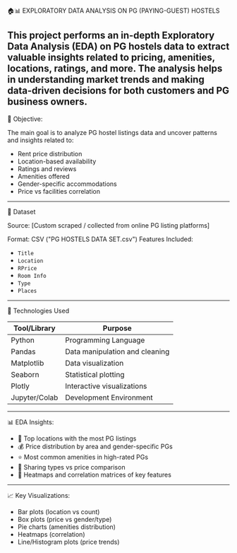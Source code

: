 🏠📊 EXPLORATORY DATA ANALYSIS ON PG (PAYING-GUEST) HOSTELS




This project performs an in-depth Exploratory Data Analysis (EDA) on PG hostels data to extract valuable insights related to pricing, amenities, locations, ratings, and more. The analysis helps in understanding market trends and making data-driven decisions for both customers and PG business owners.
---------------------------------------------------------------------------------------------------------------------------------

📌 Objective:

The main goal is to analyze PG hostel listings data and uncover patterns and insights related to:
- Rent price distribution
- Location-based availability
- Ratings and reviews
- Amenities offered
- Gender-specific accommodations
- Price vs facilities correlation

---

📂 Dataset

Source: [Custom scraped / collected from online PG listing platforms]

Format: CSV ("PG HOSTELS DATA SET.csv")
Features Included:
  - `Title`
  - `Location`
  - `RPrice`
  - `Room Info`
  - `Type`
  - `Places`

---

🧪 Technologies Used

| Tool/Library   | Purpose                          |
|----------------|----------------------------------|
| Python         | Programming Language             |
| Pandas         | Data manipulation and cleaning   |
| Matplotlib     | Data visualization               |
| Seaborn        | Statistical plotting             |
| Plotly         | Interactive visualizations       |
| Jupyter/Colab  | Development Environment          |

---

📊 EDA Insights:

- 📍 Top locations with the most PG listings
- 💰 Price distribution by area and gender-specific PGs
- ⭐ Most common amenities in high-rated PGs
- 👥 Sharing types vs price comparison
- 🧼 Heatmaps and correlation matrices of key features

---

📈 Key Visualizations:

- Bar plots (location vs count)
- Box plots (price vs gender/type)
- Pie charts (amenities distribution)
- Heatmaps (correlation)
- Line/Histogram plots (price trends)









